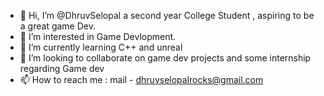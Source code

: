 - 👋 Hi, I’m @DhruvSelopal a second year College Student , aspiring to be a great game Dev.
- 👀 I’m interested in Game Devlopment.
- 🌱 I’m currently learning C++ and unreal
- 💞️ I’m looking to collaborate on game dev projects and some internship regarding Game dev 
- 📫 How to reach me :
    mail - dhruvselopalrocks@gmail.com

<!---
DhruvSelopal/DhruvSelopal is a ✨ special ✨ repository because its `README.md` (this file) appears on your GitHub profile.
You can click the Preview link to take a look at your changes.
--->
